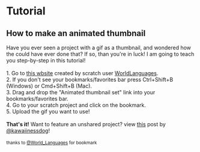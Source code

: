 <h1>Tutorial<h2>How to make an animated thumbnail</h2>Have you ever seen a project with a gif as a thumbnail, and wondered how the could have ever done that? If so, than you're in luck! I am going to teach you step-by-step in this tutorial!<br> <br>1. Go to <a href=https://worldlanguages.github.io/animatedThumbnailsBookmarklet/>this wbsite</a> created by scratch user <a href=https://scratch.mit.edu/users/World_Languages/>WorldLanguages</a>.<br>2. If you don't see your bookmarks/favorites bar press Ctrl+Shift+B (Windows) or Cmd+Shift+B (Mac).<br>3. Drag and drop the "Animated thumbnail set" link into your bookmarks/favorites bar.<br>4. Go to your scratch project and click on the bookmark.<br>5. Upload the gif you want to use!<br><br><b>That's it!</b> Want to feature an unshared project? view <a href=/post/40/>this</a> post by <a href=https://scratch.mit.edu/users/kawaiinessdog/>@kawaiinessdog</a>!<br><br> <sub>thanks to <a href=https://scratch.mit.edu/users/World_Languages/>@World_Languages</a> for bookmark